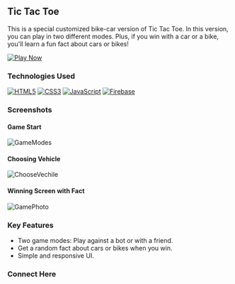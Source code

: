 ## Tic Tac Toe
This is a special customized bike-car version of Tic Tac Toe. In this version, you can play in two different modes. Plus, if you win with a car or a bike, you'll learn a fun fact about cars or bikes!

[![Play Now](https://img.shields.io/badge/Play%20Now-green?style=for-the-badge&logo=googlechrome&logoColor=white)](https://carbiketictactoe.netlify.app/)

### Technologies Used
[![HTML5](https://img.shields.io/badge/html5%20-%23E34F26.svg?&style=for-the-badge&logo=html5&logoColor=white)](/)
[![CSS3](https://img.shields.io/badge/css3%20-%231572B6.svg?&style=for-the-badge&logo=css3&logoColor=white)](https://developer.mozilla.org/en-US/docs/Web/CSS)
[![JavaScript](https://img.shields.io/badge/javascript%20-%23323330.svg?&style=for-the-badge&logo=javascript&logoColor=%23F7DF1E)](https://developer.mozilla.org/en-US/docs/Web/JavaScript)
[![Firebase](https://img.shields.io/badge/firebase%20-%23039BE5.svg?&style=for-the-badge&logo=firebase)](https://firebase.google.com/)

### Screenshots

#### Game Start
![GameModes](https://github.com/codingstella/personal-blog-website/assets/113582974/f7aee7f7-c73d-4d69-9129-6454475b4b63)

#### Choosing Vehicle
![ChooseVechile](https://github.com/codingstella/personal-blog-website/assets/113582974/193d3e9d-ff37-4a4d-b0f3-244a3d7175bc)

#### Winning Screen with Fact
![GamePhoto](https://github.com/codingstella/personal-blog-website/assets/113582974/68e376ec-becd-467b-8eb5-d74bb4e7f9e7)


### Key Features
- Two game modes: Play against a bot or with a friend.
- Get a random fact about cars or bikes when you win.
- Simple and responsive UI.

### Connect Here
